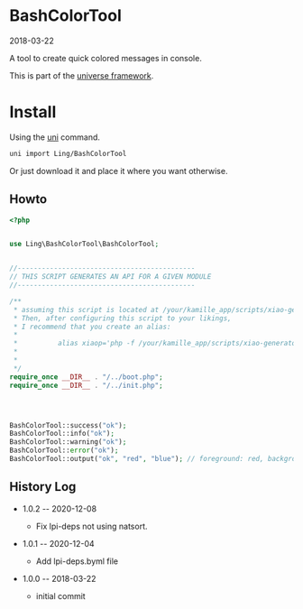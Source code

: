 BashColorTool
================
2018-03-22



A tool to create quick colored messages in console.

This is part of the [universe framework](https://github.com/karayabin/universe-snapshot).


Install
==========
Using the [uni](https://github.com/lingtalfi/universe-naive-importer) command.
```bash
uni import Ling/BashColorTool
```

Or just download it and place it where you want otherwise.





Howto
-----------

```php
<?php


use Ling\BashColorTool\BashColorTool;


//--------------------------------------------
// THIS SCRIPT GENERATES AN API FOR A GIVEN MODULE
//--------------------------------------------

/**
 * assuming this script is located at /your/kamille_app/scripts/xiao-generator.php
 * Then, after configuring this script to your likings,
 * I recommend that you create an alias:
 *
 *          alias xiaop='php -f /your/kamille_app/scripts/xiao-generator-peipei.php'
 *
 *
 */
require_once __DIR__ . "/../boot.php";
require_once __DIR__ . "/../init.php";




BashColorTool::success("ok");
BashColorTool::info("ok");
BashColorTool::warning("ok");
BashColorTool::error("ok");
BashColorTool::output("ok", "red", "blue"); // foreground: red, background: blue
```








History Log
------------------

- 1.0.2 -- 2020-12-08

    - Fix lpi-deps not using natsort.

- 1.0.1 -- 2020-12-04

    - Add lpi-deps.byml file

- 1.0.0 -- 2018-03-22

    - initial commit